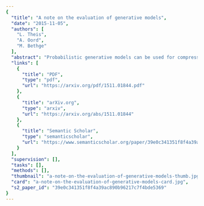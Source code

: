 ```yaml
---
{
  "title": "A note on the evaluation of generative models",
  "date": "2015-11-05",
  "authors": [
    "L. Theis",
    "A. Oord",
    "M. Bethge"
  ],
  "abstract": "Probabilistic generative models can be used for compression, denoising, inpainting, texture synthesis, semi-supervised learning, unsupervised feature learning, and other tasks. Given this wide range of applications, it is not surprising that a lot of heterogeneity exists in the way these models are formulated, trained, and evaluated. As a consequence, direct comparison between models is often difficult. This article reviews mostly known but often underappreciated properties relating to the evaluation and interpretation of generative models with a focus on image models. In particular, we show that three of the currently most commonly used criteria---average log-likelihood, Parzen window estimates, and visual fidelity of samples---are largely independent of each other when the data is high-dimensional. Good performance with respect to one criterion therefore need not imply good performance with respect to the other criteria. Our results show that extrapolation from one criterion to another is not warranted and generative models need to be evaluated directly with respect to the application(s) they were intended for. In addition, we provide examples demonstrating that Parzen window estimates should generally be avoided.",
  "links": [
    {
      "title": "PDF",
      "type": "pdf",
      "url": "https://arxiv.org/pdf/1511.01844.pdf"
    },
    {
      "title": "arXiv.org",
      "type": "arxiv",
      "url": "https://arxiv.org/abs/1511.01844"
    },
    {
      "title": "Semantic Scholar",
      "type": "semanticscholar",
      "url": "https://www.semanticscholar.org/paper/39e0c341351f8f4a39ac890b96217c7f4bde5369"
    }
  ],
  "supervision": [],
  "tasks": [],
  "methods": [],
  "thumbnail": "a-note-on-the-evaluation-of-generative-models-thumb.jpg",
  "card": "a-note-on-the-evaluation-of-generative-models-card.jpg",
  "s2_paper_id": "39e0c341351f8f4a39ac890b96217c7f4bde5369"
}
---
```


